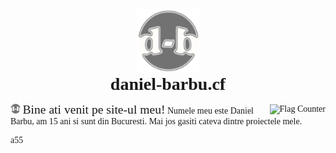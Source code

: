<center><img src="/favicon.png?" width="100px"></center>  

# <center style="font-family:'Cooper Black'">daniel-barbu.cf</center>

<a href="https://info.flagcounter.com/b59h"><img src="https://s05.flagcounter.com/count/b59h/bg_FFFFFF/txt_000000/border_CCCCCC/columns_1/maxflags_5/viewers_0/labels_1/pageviews_0/flags_0/percent_0/" alt="Flag Counter" border="0" align="right" style="padding-top:2px"></a>

<img src="/favicon.png?" width="16px"> 
<span style="font-size:140%;">Bine ati venit pe site-ul meu!</span>  
<span style="line-height:0;">Numele meu este Daniel Barbu, am 15 ani si sunt din Bucuresti. Mai jos gasiti cateva dintre proiectele mele.</span>
<h1> </h1>

a55

<script>var link=document.createElement("link");link.rel="icon";link.href="/favicon.png?";document.getElementsByTagName("head")[0].appendChild(link);</script>
<style>
  @font-face {font-family:'Cooper Black'; src:url(CooperBlack2.woff);}
  @font-face {font-family:'Lucida Sans Unicode'; src:url(LucidaSansUnicode.woff);}
  body {font-family:"Lucida Sans Unicode";}
  h1 {margin:0 !important;}
</style>
